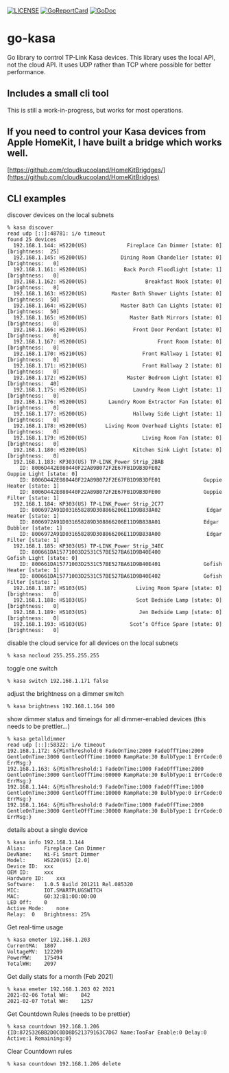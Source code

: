 [![LICENSE](https://img.shields.io/badge/license-BSD-green.svg)](LICENSE)
[![GoReportCard](https://goreportcard.com/badge/cloudkucooland/go-kasa)](https://goreportcard.com/report/cloudkucooland/go-kasa)
[![GoDoc](https://godoc.org/github.com/cloudkucooland/go-kasa?status.svg)](https://godoc.org/github.com/cloudkucooland/go-kasa)


# go-kasa
Go library to control TP-Link Kasa devices.
This library uses the local API, not the cloud API.
It uses UDP rather than TCP where possible for better performance.

## Includes a small cli tool
This is still a work-in-progress, but works for most operations.

## If you need to control your Kasa devices from Apple HomeKit, I have built a bridge which works well.
[https://github.com/cloudkucooland/HomeKitBrigdges/](https://github.com/cloudkucooland/HomeKitBridges)

## CLI examples
discover devices on the local subnets
```
% kasa discover
read udp [::]:48781: i/o timeout
found 25 devices
  192.168.1.144: HS220(US)             Fireplace Can Dimmer [state: 0] [brightness:  25]
  192.168.1.145: HS200(US)           Dining Room Chandelier [state: 0] [brightness:   0]
  192.168.1.161: HS200(US)            Back Porch Floodlight [state: 1] [brightness:   0]
  192.168.1.162: HS200(US)                   Breakfast Nook [state: 0] [brightness:   0]
  192.168.1.163: HS220(US)        Master Bath Shower Lights [state: 0] [brightness:  50]
  192.168.1.164: HS220(US)           Master Bath Can Lights [state: 0] [brightness:  50]
  192.168.1.165: HS200(US)              Master Bath Mirrors [state: 0] [brightness:   0]
  192.168.1.166: HS200(US)               Front Door Pendant [state: 0] [brightness:   0]
  192.168.1.167: HS200(US)                       Front Room [state: 0] [brightness:   0]
  192.168.1.170: HS210(US)                  Front Hallway 1 [state: 0] [brightness:   0]
  192.168.1.171: HS210(US)                  Front Hallway 2 [state: 0] [brightness:   0]
  192.168.1.172: HS220(US)             Master Bedroom Light [state: 0] [brightness:  40]
  192.168.1.175: HS200(US)               Laundry Room Light [state: 1] [brightness:   0]
  192.168.1.176: HS200(US)       Laundry Room Extractor Fan [state: 0] [brightness:   0]
  192.168.1.177: HS200(US)               Hallway Side Light [state: 1] [brightness:   0]
  192.168.1.178: HS200(US)      Living Room Overhead Lights [state: 0] [brightness:   0]
  192.168.1.179: HS200(US)                  Living Room Fan [state: 0] [brightness:   0]
  192.168.1.180: HS200(US)               Kitchen Sink Light [state: 0] [brightness:   0]
  192.168.1.183: KP303(US) TP-LINK_Power Strip_2BAB
    ID: 8006D442E080440F22A89B072F2E67FB1D9B3DFE02               Guppie Light [state: 0]
    ID: 8006D442E080440F22A89B072F2E67FB1D9B3DFE01              Guppie Heater [state: 1]
    ID: 8006D442E080440F22A89B072F2E67FB1D9B3DFE00              Guppie Filter [state: 1]
  192.168.1.184: KP303(US) TP-LINK_Power Strip_2C77
    ID: 8006972A91D031658289D308866206E11D9B838A02               Edgar Heater [state: 1]
    ID: 8006972A91D031658289D308866206E11D9B838A01              Edgar Bubbler [state: 1]
    ID: 8006972A91D031658289D308866206E11D9B838A00               Edgar Filter [state: 1]
  192.168.1.185: KP303(US) TP-LINK_Power Strip_34EC
    ID: 800661DA15771003D2531C57BE527BA61D9B40E400               Gofish Light [state: 0]
    ID: 800661DA15771003D2531C57BE527BA61D9B40E401              Gofish Heater [state: 1]
    ID: 800661DA15771003D2531C57BE527BA61D9B40E402              Gofish Filter [state: 1]
  192.168.1.187: HS103(US)                Living Room Spare [state: 0] [brightness:   0]
  192.168.1.188: HS103(US)                Scot Bedside Lamp [state: 0] [brightness:   0]
  192.168.1.189: HS103(US)                 Jen Bedside Lamp [state: 0] [brightness:   0]
  192.168.1.193: HS103(US)              Scot’s Office Spare [state: 0] [brightness:   0]
```

disable the cloud service for all devices on the local subnets
```
% kasa nocloud 255.255.255.255
```

toggle one switch
```
% kasa switch 192.168.1.171 false
```

adjust the brightness on a dimmer switch
```
% kasa brightness 192.168.1.164 100
```

show dimmer status and timeings for all dimmer-enabled devices (this needs to be prettier...)
```
% kasa getalldimmer
read udp [::]:58322: i/o timeout
192.168.1.172: &{MinThreshold:0 FadeOnTime:2000 FadeOffTime:2000 GentleOnTime:3000 GentleOffTime:10000 RampRate:30 BulbType:1 ErrCode:0 ErrMsg:}
192.168.1.163: &{MinThreshold:1 FadeOnTime:1000 FadeOffTime:2000 GentleOnTime:3000 GentleOffTime:60000 RampRate:30 BulbType:1 ErrCode:0 ErrMsg:}
192.168.1.144: &{MinThreshold:9 FadeOnTime:1000 FadeOffTime:1000 GentleOnTime:3000 GentleOffTime:10000 RampRate:30 BulbType:0 ErrCode:0 ErrMsg:}
192.168.1.164: &{MinThreshold:0 FadeOnTime:1000 FadeOffTime:2000 GentleOnTime:3000 GentleOffTime:30000 RampRate:30 BulbType:1 ErrCode:0 ErrMsg:}
```

details about a single device
```
% kasa info 192.168.1.144
Alias:		Fireplace Can Dimmer
DevName:	Wi-Fi Smart Dimmer
Model:		HS220(US) [2.0]
Device ID:	xxx
OEM ID:		xxx
Hardware ID:	xxx
Software:	1.0.5 Build 201211 Rel.085320
MIC:		IOT.SMARTPLUGSWITCH
MAC:		60:32:B1:00:00:00
LED Off:	0
Active Mode:	none
Relay:	0	Brightness:	25%
```

Get real-time usage
```
% kasa emeter 192.168.1.203
CurrentMA:	1807
VoltageMV:	122209
PowerMW:	175494
TotalWH:	2097
```

Get daily stats for a month (Feb 2021)
```
% kasa emeter 192.168.1.203 02 2021
2021-02-06 Total WH:	842
2021-02-07 Total WH:	1257
```

Get Countdown Rules (needs to be prettier)
```
% kasa countdown 192.168.1.206
{ID:8725326BB2D0C0DD8D521379163C7D67 Name:TooFar Enable:0 Delay:0 Active:1 Remaining:0}
```

Clear Countdown rules
```
% kasa countdown 192.168.1.206 delete
```
